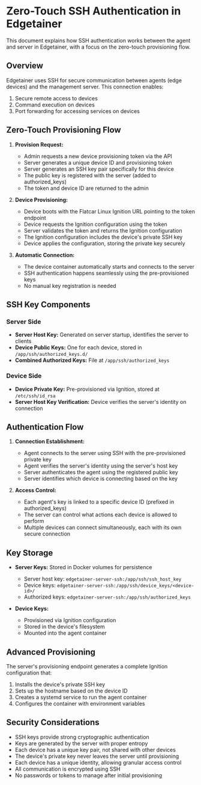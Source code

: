# Zero-Touch SSH Authentication in Edgetainer

This document explains how SSH authentication works between the agent and server in Edgetainer, with a focus on the zero-touch provisioning flow.

## Overview

Edgetainer uses SSH for secure communication between agents (edge devices) and the management server. This connection enables:

1. Secure remote access to devices
2. Command execution on devices
3. Port forwarding for accessing services on devices

## Zero-Touch Provisioning Flow

1. **Provision Request:**
   - Admin requests a new device provisioning token via the API
   - Server generates a unique device ID and provisioning token
   - Server generates an SSH key pair specifically for this device
   - The public key is registered with the server (added to authorized_keys)
   - The token and device ID are returned to the admin

2. **Device Provisioning:**
   - Device boots with the Flatcar Linux Ignition URL pointing to the token endpoint
   - Device requests the Ignition configuration using the token
   - Server validates the token and returns the Ignition configuration
   - The Ignition configuration includes the device's private SSH key
   - Device applies the configuration, storing the private key securely

3. **Automatic Connection:**
   - The device container automatically starts and connects to the server
   - SSH authentication happens seamlessly using the pre-provisioned keys
   - No manual key registration is needed

## SSH Key Components

### Server Side
- **Server Host Key:** Generated on server startup, identifies the server to clients
- **Device Public Keys:** One for each device, stored in `/app/ssh/authorized_keys.d/`
- **Combined Authorized Keys:** File at `/app/ssh/authorized_keys`

### Device Side
- **Device Private Key:** Pre-provisioned via Ignition, stored at `/etc/ssh/id_rsa`
- **Server Host Key Verification:** Device verifies the server's identity on connection

## Authentication Flow

1. **Connection Establishment:**
   - Agent connects to the server using SSH with the pre-provisioned private key
   - Agent verifies the server's identity using the server's host key
   - Server authenticates the agent using the registered public key
   - Server identifies which device is connecting based on the key

2. **Access Control:**
   - Each agent's key is linked to a specific device ID (prefixed in authorized_keys)
   - The server can control what actions each device is allowed to perform
   - Multiple devices can connect simultaneously, each with its own secure connection

## Key Storage

- **Server Keys:** Stored in Docker volumes for persistence
  - Server host key: `edgetainer-server-ssh:/app/ssh/ssh_host_key`
  - Device keys: `edgetainer-server-ssh:/app/ssh/device_keys/<device-id>/`
  - Authorized keys: `edgetainer-server-ssh:/app/ssh/authorized_keys`

- **Device Keys:** 
  - Provisioned via Ignition configuration
  - Stored in the device's filesystem
  - Mounted into the agent container

## Advanced Provisioning

The server's provisioning endpoint generates a complete Ignition configuration that:

1. Installs the device's private SSH key
2. Sets up the hostname based on the device ID
3. Creates a systemd service to run the agent container
4. Configures the container with environment variables

## Security Considerations

- SSH keys provide strong cryptographic authentication
- Keys are generated by the server with proper entropy
- Each device has a unique key pair, not shared with other devices
- The device's private key never leaves the server until provisioning
- Each device has a unique identity, allowing granular access control
- All communication is encrypted using SSH
- No passwords or tokens to manage after initial provisioning
